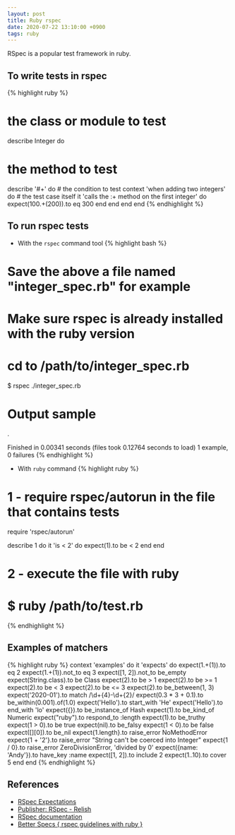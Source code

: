 ```yaml
---
layout: post
title: Ruby rspec
date: 2020-07-22 13:10:00 +0900
tags: ruby
---
```


RSpec is a popular test framework in ruby.

## To write tests in rspec
{% highlight ruby %}
# the class or module to test
describe Integer do
  # the method to test 
  describe '#+' do
    # the condition to test
    context 'when adding two integers' do
      # the test case itself
      it 'calls the :+ method on the first integer' do
        expect(100.+(200)).to eq 300
      end
    end
  end
end
{% endhighlight %}

## To run rspec tests
- With the `rspec` command tool
{% highlight bash %}
# Save the above a file named "integer_spec.rb" for example
# Make sure rspec is already installed with the ruby version
# cd to /path/to/integer_spec.rb
$ rspec ./integer_spec.rb

# Output sample
.

Finished in 0.00341 seconds (files took 0.12764 seconds to load)
1 example, 0 failures
{% endhighlight %}

- With `ruby` command
{% highlight ruby %}
# 1 - require rspec/autorun in the file that contains tests
require 'rspec/autorun'

describe 1 do
  it 'is < 2' do
    expect(1).to be < 2
  end
end

# 2 - execute the file with ruby
# $ ruby /path/to/test.rb
{% endhighlight %}

## Examples of matchers
{% highlight ruby %}
context 'examples' do
  it 'expects' do
    expect(1.+(1)).to eq 2
    expect(1.+(1)).not_to eq 3
    expect([1, 2]).not_to be_empty
    expect(String.class).to be Class
    expect(2).to be > 1
    expect(2).to be >= 1
    expect(2).to be < 3
    expect(2).to be <= 3
    expect(2).to be_between(1, 3)
    expect('2020-01').to match /\d+{4}-\d+{2}/
    expect(0.3 * 3 + 0.1).to be_within(0.001).of(1.0)
    expect('Hello').to start_with 'He'
    expect('Hello').to end_with 'lo'
    expect({}).to be_instance_of Hash
    expect(1).to be_kind_of Numeric
    expect("ruby").to respond_to :length
    expect(1).to be_truthy
    expect(1 > 0).to be true
    expect(nil).to be_falsy
    expect(1 < 0).to be false
    expect([][0]).to be_nil
    expect{1.length}.to raise_error NoMethodError
    expect{1 + '2'}.to raise_error "String can't be coerced into Integer"
    expect{1 / 0}.to raise_error ZeroDivisionError, 'divided by 0'
    expect({name: 'Andy'}).to have_key :name
    expect([1, 2]).to include 2
    expect(1..10).to cover 5
  end
end
{% endhighlight %}

## References
- [RSpec Expectations](https://rubydoc.info/gems/rspec-expectations/frames)
- [Publisher: RSpec - Relish](https://relishapp.com/rspec/)
- [RSpec documentation](https://rspec.info/documentation/)
- [Better Specs { rspec guidelines with ruby }](http://www.betterspecs.org/)
